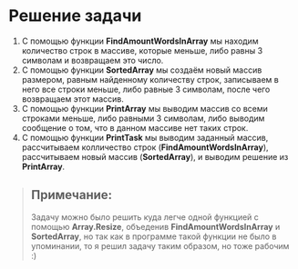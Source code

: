 # Решение задачи

1. С помощью функции **FindAmountWordsInArray** мы находим количество строк в массиве, которые меньше, либо равны 3 символам и возвращаем это число.
2. С помощью функции **SortedArray** мы создаём новый массив размером, равным найденному количеству строк, записываем в него все строки меньше, либо равные 3 символам, после чего возвращаем этот массив.
3. С помощью функции **PrintArray** мы выводим массив со всеми строками меньше, либо равными 3 символам, либо выводим сообщение о том, что в данном массиве нет таких строк.
4. С помощью функции **PrintTask** мы выводим заданный массив, рассчитываем колличество строк (**FindAmountWordsInArray**), рассчитываем новый массив (**SortedArray**), и выводим решение из **PrintArray**.

> ## **Примечание**: 
> Задачу можно было решить куда легче одной функцией с помощью **Array.Resize**, объеденив **FindAmountWordsInArray** и **SortedArray**, но так как в программе такой функции не было в упоминании, то я решил задачу таким образом, но тоже рабочим :)